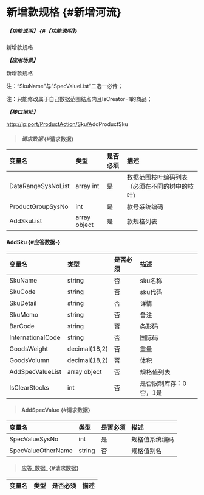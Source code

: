 # 新增款规格 {#新增河流}

##### _【功能说明】_ {#【功能说明】}

新增款规格

_**【应用场景】**_

新增款规格

注：“SkuName"与”SpecValueList“二选一必传；

注：只能修改属于自己数据范围结点内且IsCreator=1的商品；

_**【接口地址】**_

[http://ip:port/ProductAction/](http://ip:port/HMAction/River/AddRiver)[S](http://ip:port/HMAction/River/AddRiver)ku[/A](http://ip:port/HMAction/River/AddRiver)ddProductSku

> #### _请求数据_ {#请求数据}

| 变量名 | 类型 | 是否必须 | 描述 |
| :--- | :--- | :--- | :--- |
| DataRangeSysNoList | array int | 是 | 数据范围枝叶编码列表（必须在不同的树中的枝叶） |
| ProductGroupSysNo | int | 是 | 款号系统编码 |
| AddSkuList | array object | 是 | 款规格列表 |

#### AddSku {#应答数据-}

| 变量名 | 类型 | 是否必须 | 描述 |
| :--- | :--- | :--- | :--- |
| SkuName | string | 否 | sku名称 |
| SkuCode | string | 否 | sku代码 |
| SkuDetail | string | 否 | 详情 |
| SkuMemo | string | 否 | 备注 |
| BarCode | string | 否 | 条形码 |
| InternationalCode | string | 否 | 国际码 |
| GoodsWeight | decimal\(18,2\) | 否 | 重量 |
| GoodsVolumn | decimal\(18,2\) | 否 | 体积 |
| AddSpecValueList | array object | 否 | 规格值列表 |
| IsClearStocks | int | 否 | 是否限制库存：0否，1是 |

> #### AddSpecValue {#请求数据}

| 变量名 | 类型 | 是否必须 | 描述 |
| :--- | :--- | :--- | :--- |
| SpecValueSysNo | int | 是 | 规格值系统编码 |
| SpecValueOtherName | string | 否 | 规格值别名 |

> #### 应答_数据_ {#请求数据}

| 变量名 | 类型 | 是否必须 | 描述 |
| :--- | :--- | :--- | :--- |




